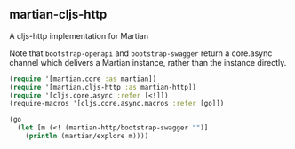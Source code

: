 ## martian-cljs-http

A cljs-http implementation for Martian

Note that `bootstrap-openapi` and `bootstrap-swagger` 
return a core.async channel which delivers a Martian instance, 
rather than the instance directly.

```clj
(require '[martian.core :as martian])
(require '[martian.cljs-http :as martian-http])
(require '[cljs.core.async :refer [<!]])
(require-macros '[cljs.core.async.macros :refer [go]])

(go 
  (let [m (<! (martian-http/bootstrap-swagger "")]
    (println (martian/explore m))))
```
